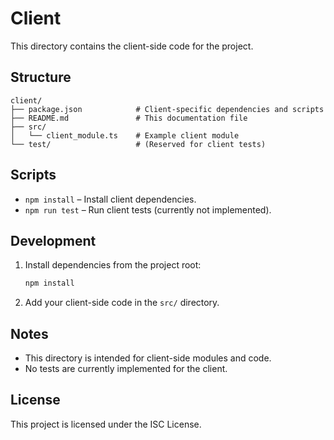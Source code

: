 # Client

This directory contains the client-side code for the project.

## Structure

```
client/
├── package.json            # Client-specific dependencies and scripts
├── README.md               # This documentation file
├── src/
│   └── client_module.ts    # Example client module
└── test/                   # (Reserved for client tests)
```

## Scripts

- `npm install` – Install client dependencies.
- `npm run test` – Run client tests (currently not implemented).

## Development

1. Install dependencies from the project root:
    ```bash
    npm install
    ```
2. Add your client-side code in the `src/` directory.

## Notes

- This directory is intended for client-side modules and code.
- No tests are currently implemented for the client.

## License

This project is licensed under the ISC License.
